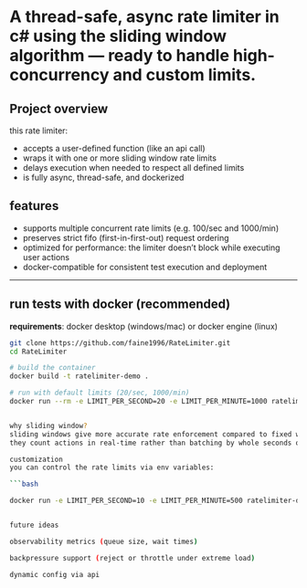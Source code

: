 
# A thread-safe, async rate limiter in c# using the sliding window algorithm — ready to handle high-concurrency and custom limits.

## Project overview

this rate limiter:

- accepts a user-defined function (like an api call)  
- wraps it with one or more sliding window rate limits  
- delays execution when needed to respect all defined limits  
- is fully async, thread-safe, and dockerized  

## features

- supports multiple concurrent rate limits (e.g. 100/sec and 1000/min)  
- preserves strict fifo (first-in-first-out) request ordering  
- optimized for performance: the limiter doesn’t block while executing user actions  
- docker-compatible for consistent test execution and deployment  

---

## run tests with docker (recommended)

**requirements**: docker desktop (windows/mac) or docker engine (linux)

```bash
git clone https://github.com/faine1996/RateLimiter.git
cd RateLimiter

# build the container
docker build -t ratelimiter-demo .

# run with default limits (20/sec, 1000/min)
docker run --rm -e LIMIT_PER_SECOND=20 -e LIMIT_PER_MINUTE=1000 ratelimiter-demo


why sliding window?
sliding windows give more accurate rate enforcement compared to fixed windows — especially for bursty or high-throughput systems.
they count actions in real-time rather than batching by whole seconds or minutes.

customization
you can control the rate limits via env variables:

```bash

docker run -e LIMIT_PER_SECOND=10 -e LIMIT_PER_MINUTE=500 ratelimiter-demo


future ideas

observability metrics (queue size, wait times)

backpressure support (reject or throttle under extreme load)

dynamic config via api